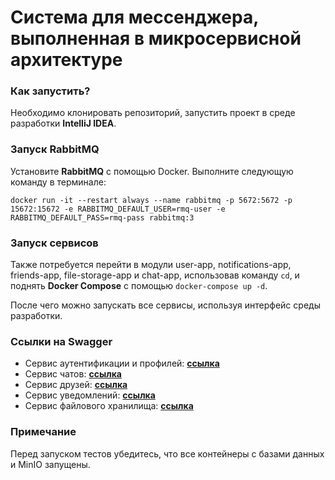 # Система для мессенджера, выполненная в микросервисной архитектуре

### Как запустить?
Необходимо клонировать репозиторий, запустить проект в среде разработки **IntelliJ IDEA**.

### Запуск RabbitMQ
Установите **RabbitMQ** с помощью Docker. Выполните следующую команду в терминале:
```shell
docker run -it --restart always --name rabbitmq -p 5672:5672 -p 15672:15672 -e RABBITMQ_DEFAULT_USER=rmq-user -e RABBITMQ_DEFAULT_PASS=rmq-pass rabbitmq:3
```

### Запуск сервисов
Также потребуется перейти в модули user-app, notifications-app, friends-app, file-storage-app и chat-app, использовав команду `cd`, и поднять **Docker Compose** с помощью `docker-compose up -d`.

После чего можно запускать все сервисы, используя интерфейс среды разработки.

### Ссылки на Swagger
- Сервис аутентификации и профилей: [**ссылка**](http://localhost:8191/swagger-ui/index.html#)
- Сервис чатов: [**ссылка**](http://localhost:8193/swagger-ui/index.html#)
- Сервис друзей: [**ссылка**](http://localhost:8192/swagger-ui/index.html#)
- Сервис уведомлений: [**ссылка**](http://localhost:8194/swagger-ui/index.html#)
- Сервис файлового хранилища: [**ссылка**](http://localhost:8195/swagger-ui/index.html#)


### Примечание
Перед запуском тестов убедитесь, что все контейнеры с базами данных и MinIO запущены.